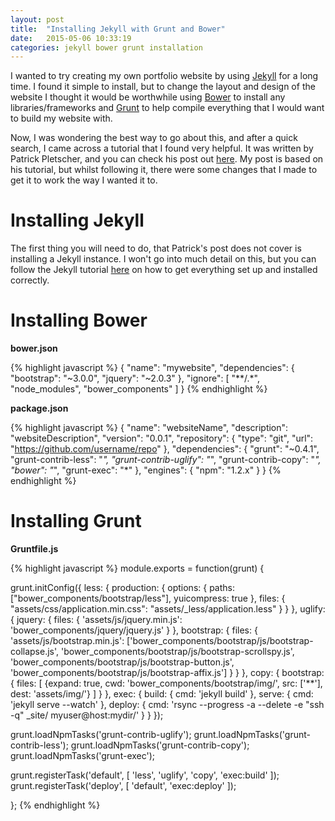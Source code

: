 ```yaml
---
layout: post
title:  "Installing Jekyll with Grunt and Bower"
date:   2015-05-06 10:33:19
categories: jekyll bower grunt installation
---
```

I wanted to try creating my own portfolio website by using [Jekyll](http://jekyllrb.com/) for a long time. I found it simple to install, but to change the layout and design of the website I thought it would be worthwhile using [Bower](http://bower.io/) to install any libraries/frameworks and [Grunt](http://gruntjs.com/) to help compile everything that I would want to build my website with.

Now, I was wondering the best way to go about this, and after a quick search, I came across a tutorial that I found very helpful. It was written by Patrick Pletscher, and you can check his post out [here](http://www.pletscher.org/blog/2013/05/27/website.html). My post is based on his tutorial, but whilst following it, there were some changes that I made to get it to work the way I wanted it to.

# Installing Jekyll

The first thing you will need to do, that Patrick's post does not cover is installing a Jekyll instance. I won't go into much detail on this, but you can follow the Jekyll tutorial [here](http://jekyllrb.com/docs/installation/) on how to get everything set up and installed correctly. 

# Installing Bower

**bower.json**

{% highlight javascript %}
{
  "name": "mywebsite",
  "dependencies": {
    "bootstrap": "~3.0.0",
    "jquery": "~2.0.3"
  },
  "ignore": [
    "**/.*",
    "node_modules",
    "bower_components"
  ]
}
{% endhighlight %}

**package.json**

{% highlight javascript %}
{
  "name": "websiteName",
  "description": "websiteDescription",
  "version": "0.0.1",
  "repository": {
    "type": "git",
    "url": "https://github.com/username/repo"
  },
  "dependencies": {
    "grunt": "~0.4.1",
    "grunt-contrib-less": "*",
    "grunt-contrib-uglify": "*",
    "grunt-contrib-copy": "*",
    "bower": "*",
    "grunt-exec": "*"
  },
  "engines": {
      "npm": "1.2.x"
  }
}
{% endhighlight %}

# Installing Grunt

**Gruntfile.js**

{% highlight javascript %}
module.exports = function(grunt) {
  
grunt.initConfig({
  less: {
    production: {
      options: {
        paths: ["bower_components/bootstrap/less"],
        yuicompress: true
      },
      files: {
        "assets/css/application.min.css": "assets/_less/application.less"
      }
    }
  },
  uglify: {
    jquery: {
      files: {
        'assets/js/jquery.min.js': 'bower_components/jquery/jquery.js'
      }
    },
    bootstrap: {
      files: {
        'assets/js/bootstrap.min.js': ['bower_components/bootstrap/js/bootstrap-collapse.js',
                                       'bower_components/bootstrap/js/bootstrap-scrollspy.js',
                                       'bower_components/bootstrap/js/bootstrap-button.js',
                                       'bower_components/bootstrap/js/bootstrap-affix.js']
      }
    }
  },
  copy: {
    bootstrap: {
      files: [
        {expand: true, cwd: 'bower_components/bootstrap/img/', src: ['**'], dest: 'assets/img/'}
      ]
    }
  },
  exec: {
    build: {
      cmd: 'jekyll build'
    },
    serve: {
      cmd: 'jekyll serve --watch'
    },
    deploy: {
      cmd: 'rsync --progress -a --delete -e "ssh -q" _site/ myuser@host:mydir/'
    }
  }
});

grunt.loadNpmTasks('grunt-contrib-uglify');
grunt.loadNpmTasks('grunt-contrib-less');
grunt.loadNpmTasks('grunt-contrib-copy');
grunt.loadNpmTasks('grunt-exec');

grunt.registerTask('default', [ 'less', 'uglify', 'copy', 'exec:build' ]);
grunt.registerTask('deploy', [ 'default', 'exec:deploy' ]);

};
{% endhighlight %}
